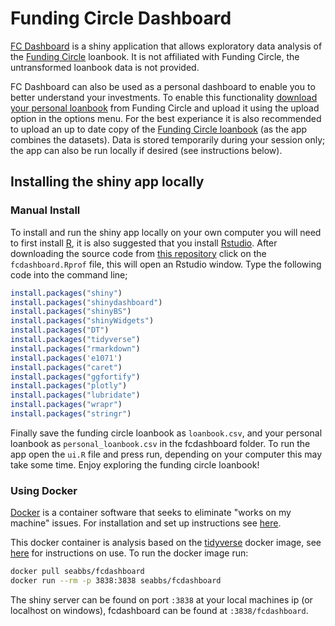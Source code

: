 
<!-- README.md is generated from README.Rmd. Please edit that file -->
Funding Circle Dashboard
========================

[FC Dashboard](http://seabbs.co.uk/shiny/fcdashboard) is a shiny application that allows exploratory data analysis of the [Funding Circle](https://www.fundingcircle.com) loanbook. It is not affiliated with Funding Circle, the untransformed loanbook data is not provided.

FC Dashboard can also be used as a personal dashboard to enable you to better understand your investments. To enable this functionality [download your personal loanbook](https://www.fundingcircle.com/investors/historical_loan_parts_summaries.csv?disable_pagination=true) from Funding Circle and upload it using the upload option in the options menu. For the best experiance it is also recommended to upload an up to date copy of the [Funding Circle loanbook](https://www.fundingcircle.com/loanbook) (as the app combines the datasets). Data is stored temporarily during your session only; the app can also be run locally if desired (see instructions below).

Installing the shiny app locally
--------------------------------

### Manual Install

To install and run the shiny app locally on your own computer you will need to first install [R](https://www.r-project.org/), it is also suggested that you install [Rstudio](https://www.rstudio.com/products/rstudio/download/). After downloading the source code from [this repository](https://www.github.com/seabbs/fcdashboard) click on the `fcdashboard.Rprof` file, this will open an Rstudio window. Type the following code into the command line;

``` r
install.packages("shiny")
install.packages("shinydashboard")
install.packages("shinyBS")
install.packages("shinyWidgets")
install.packages("DT")
install.packages("tidyverse")
install.packages("rmarkdown")
install.packages('e1071')
install.packages("caret")
install.packages("ggfortify")
install.packages("plotly")
install.packages("lubridate")
install.packages("wrapr")
install.packages("stringr")
```

Finally save the funding circle loanbook as `loanbook.csv`, and your personal loanbook as `personal_loanbook.csv` in the fcdashboard folder. To run the app open the `ui.R` file and press run, depending on your computer this may take some time. Enjoy exploring the funding circle loanbook!

### Using Docker

[Docker](https://www.docker.com/what-docker) is a container software that seeks to eliminate "works on my machine" issues. For installation and set up instructions see [here](https://www.docker.com/community-edition).

This docker container is analysis based on the [tidyverse](https://hub.docker.com/r/rocker/shiny/) docker image, see [here](https://github.com/rocker-org/shiny) for instructions on use. To run the docker image run:

``` bash
docker pull seabbs/fcdashboard
docker run --rm -p 3838:3838 seabbs/fcdashboard
```

The shiny server can be found on port `:3838` at your local machines ip (or localhost on windows), fcdashboard can be found at `:3838/fcdashboard`.
